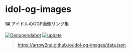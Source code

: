 # idol-og-images

🖼 アイドルのOGP画像リンク集

[![Denopendabot](https://github.com/arrow2nd/idol-og-images/actions/workflows/denopendabot.yml/badge.svg)](https://github.com/arrow2nd/idol-og-images/actions/workflows/denopendabot.yml)
[![update](https://github.com/arrow2nd/idol-og-images/actions/workflows/update.yml/badge.svg)](https://github.com/arrow2nd/idol-og-images/actions/workflows/update.yml)

> https://arrow2nd.github.io/idol-og-images/data.json
